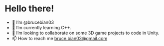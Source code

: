 # Hello there!
- 👋 I’m @brucebian03
- 🌱 I’m currently learning C++.
- 💞️ I’m looking to collaborate on some 3D game projects to code in Unity.
- 📫 How to reach me bruce.bian03@gmail.com

<!---
brucebian03/brucebian03 is a ✨ special ✨ repository because its `README.md` (this file) appears on your GitHub profile.
You can click the Preview link to take a look at your changes.
--->
